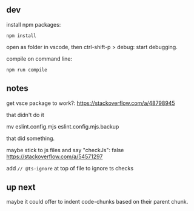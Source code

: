 ## dev

install npm packages:

```
npm install
```

open as folder in vscode, then ctrl-shift-p > debug: start debugging.

compile on command line:

```
npm run compile
```

## notes

        
get vsce package to work?: https://stackoverflow.com/a/48798945

that didn't do it

mv eslint.config.mjs eslint.config.mjs.backup

that did something.

maybe stick to js files and say "checkJs": false      https://stackoverflow.com/a/54571297

add `// @ts-ignore` at top of file to ignore ts checks

## up next

maybe it could offer to indent
code-chunks based on their parent chunk.